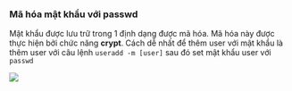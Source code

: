 ### Mã hóa mật khẩu với passwd

Mật khẩu được lưu trữ trong 1 định dạng được mã hóa. Mã hóa này được thực hiện bởi chức năng **crypt**. Cách dễ nhất để thêm user với mật khẩu là thêm user với câu lệnh ``useradd -m [user]`` sau đó set mật khẩu user với ``passwd``

<img src="https://github.com/vjnkvt/Images/blob/master/useradd-m.PNG">

